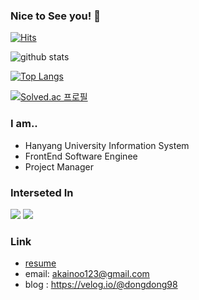 ### Nice to See you! 👋

[![Hits](https://hits.seeyoufarm.com/api/count/incr/badge.svg?url=https%3A%2F%2Fgithub.com%2FDonghyunKim98&count_bg=%2379C83D&title_bg=%23555555&icon=telegram.svg&icon_color=%23E7E7E7&title=hits&edge_flat=false)](https://hits.seeyoufarm.com)

![github stats](https://github-readme-stats.vercel.app/api?username=DonghyunKim98&show_icons=true&count_private=true&theme=tokyonight)

[![Top Langs](https://github-readme-stats.vercel.app/api/top-langs/?username=DonghyunKim98&exclude_repo=AlgorithmStudy)](https://github.com/anuraghazra/github-readme-stats)


[![Solved.ac
프로필](http://mazassumnida.wtf/api/v2/generate_badge?boj=akainoo)](https://solved.ac/akainoo)

### I am..
- Hanyang University Information System
- FrontEnd Software Enginee
- Project Manager


### Interseted In 
<img src="https://img.shields.io/badge/-react--native-brightgreen"/>
<img src="https://img.shields.io/badge/-typescript-blue"/>

### Link
- [resume](https://flashy-horse-480.notion.site/e8c9fcf71cc5453a8cc7548b43e7d9aa) 
- email: <akainoo123@gmail.com>
- blog : <https://velog.io/@dongdong98>
